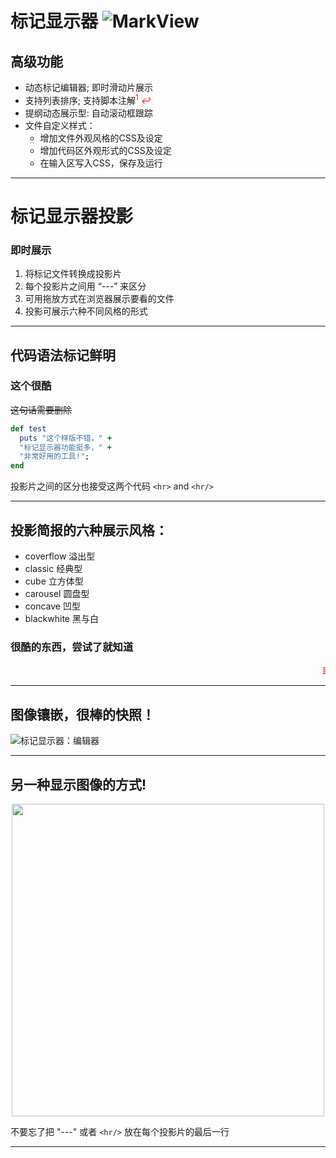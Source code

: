 # 标记显示器 ![MarkView](https://raw.github.com/swcool/swcool.github.io/master/assets/images/icon.png)
## 高级功能
* 动态标记编辑器; 即时滑动片展示
* 支持列表排序;   支持脚本注解<span style="color: red;"><sup>1</sup> <em>&#8617;</em></span>
* 提纲动态展示型: 自动滚动框跟踪 
* 文件自定义样式：
  - 增加文件外观风格的CSS及设定
  - 增加代码区外观形式的CSS及设定
  - 在输入区写入CSS，保存及运行

---

# 标记显示器投影
### 即时展示
1. 将标记文件转换成投影片
1. 每个投影片之间用 “---” 来区分
1. 可用拖放方式在浏览器展示要看的文件
1. 投影可展示六种不同风格的形式

---

## 代码语法标记鲜明

<h3>这个很酷</h3>

~~这句话需要删除~~  

```ruby
def test
  puts "这个样版不错，" + 
  "标记显示器功能挺多，" + 
  "非常好用的工具!";
end
```  

投影片之间的区分也接受这两个代码 `<hr>` and `<hr/>`
<hr>

## 投影简报的六种展示风格：
  * coverflow 溢出型
  * classic 经典型
  *	cube 立方体型
  * carousel 圆盘型
  * concave 凹型
  * blackwhite 黑与白

### 很酷的东西，尝试了就知道
<marquee style="color: red">即时投影展示</marquee>

<hr/>

## 图像镶嵌，很棒的快照！
![标记显示器：编辑器](https://raw.github.com/swcool/swcool.github.io/master/assets/images/editor-v224-cn.png)


---  

## 另一种显示图像的方式! 

<p align="center">
<img src="https://raw.github.com/swcool/swcool.github.io/master/assets/images/adv-outline.png", style="width: 500px;"/>
</p>

不要忘了把 "---" 或者 `<hr/>` 放在每个投影片的最后一行

---